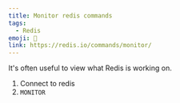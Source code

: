 ```yaml
---
title: Monitor redis commands
tags:
  - Redis
emoji: 👀
link: https://redis.io/commands/monitor/
---
```


It's often useful to view what Redis is working on.

1. Connect to redis
2. `MONITOR`
